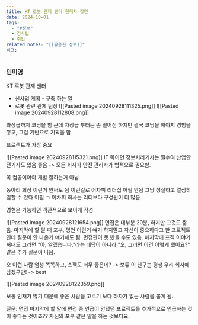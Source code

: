 ```yaml
---
title: KT 로봇 관제 센터 현직자 강연
date: 2024-10-01
tags:
  - "#정보"
  - 강사팁
  - 취업
related notes: "[[유용한 정보]]"
비고:
---
```

### 민미영
KT 로봇 관제 센터
- 신사업 계획 - 구축 하는 일
- 로봇 관련 관제 팀장
![[Pasted image 20240928111325.png]]
![[Pasted image 20240928112808.png]]

과장급까지 코딩을 함
근데 차장급 부터는 좀 떨어짐
하지만 결국 코딩을 해야지 경험을 쌓고, 그걸 기반으로 기획을 함

프로젝트가 가장 중요

![[Pasted image 20240928115321.png]]
IT 쪽이면 정보처리기사는 필수여
산업안전기사도 있음 좋음 -> 모든 회사가 안전 관리사가 법적으로 필요함.

꼭 컴공이어야 개발 잘하는거 아님

동아리 회장 이런거 안써도 됨
이런걸로 어차피 리더십 어필 안됨
그냥 성실하고 열심히 일할 수 있다 어필 ㄱ
어차피 회사는 리더보다 구성원이 더 많음

경험은 가능하면 객관적으로 보이게 작성

![[Pasted image 20240928121654.png]]
면접은 대부분 20분, 하지만 그것도 짧음.
마지막에 할 말 때 포부, 명언 이런거 얘기 하지말고
자신이 중요하다고 한 프로젝트인데 질문이 안 나온거 얘기해도 됨. 면접관이 못 봤을 수도 있음. 마지막에 프젝 이야기 꺼내도 그러면 "아, 알겠습니다."라는 대답이 아니라 "오, 그러면 이건 어떻게 했어요?" 같은 추가 질문이 나옴.

오 이런 사람 엄청 똑똑하고, 스펙도 너무 좋은데? -> 보류
이 친구는 평생 우리 회사에 남겠구만! -> best

![[Pasted image 20240928122359.png]]

보통 인재가 많기 때문에 좋은 사람을 고르기 보다 하자가 없는 사람을 뽑게 됨.

질문:
면접 마지막에 할 말에 면접 중 언급이 안됐던 프로젝트를 추가적으로 언급하는 것이 좋다는 것이죠?? 자신의 포부 같은 말을 하는 것보다요.
